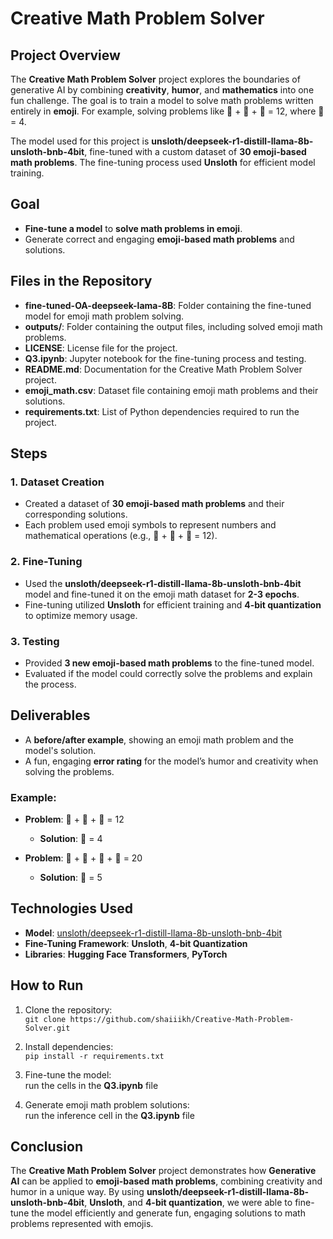 # Creative Math Problem Solver

## Project Overview

The **Creative Math Problem Solver** project explores the boundaries of generative AI by combining **creativity**, **humor**, and **mathematics** into one fun challenge. The goal is to train a model to solve math problems written entirely in **emoji**. For example, solving problems like 🍎 + 🍎 + 🍎 = 12, where 🍎 = 4.

The model used for this project is **unsloth/deepseek-r1-distill-llama-8b-unsloth-bnb-4bit**, fine-tuned with a custom dataset of **30 emoji-based math problems**. The fine-tuning process used **Unsloth** for efficient model training.

## Goal

- **Fine-tune a model** to **solve math problems in emoji**.
- Generate correct and engaging **emoji-based math problems** and solutions.

## Files in the Repository

- **fine-tuned-OA-deepseek-lama-8B**: Folder containing the fine-tuned model for emoji math problem solving.
- **outputs/**: Folder containing the output files, including solved emoji math problems.
- **LICENSE**: License file for the project.
- **Q3.ipynb**: Jupyter notebook for the fine-tuning process and testing.
- **README.md**: Documentation for the Creative Math Problem Solver project.
- **emoji_math.csv**: Dataset file containing emoji math problems and their solutions.
- **requirements.txt**: List of Python dependencies required to run the project.

## Steps

### 1. Dataset Creation
- Created a dataset of **30 emoji-based math problems** and their corresponding solutions.
- Each problem used emoji symbols to represent numbers and mathematical operations (e.g., 🍎 + 🍎 + 🍎 = 12).

### 2. Fine-Tuning
- Used the **unsloth/deepseek-r1-distill-llama-8b-unsloth-bnb-4bit** model and fine-tuned it on the emoji math dataset for **2-3 epochs**.
- Fine-tuning utilized **Unsloth** for efficient training and **4-bit quantization** to optimize memory usage.

### 3. Testing
- Provided **3 new emoji-based math problems** to the fine-tuned model.
- Evaluated if the model could correctly solve the problems and explain the process.

## Deliverables

- A **before/after example**, showing an emoji math problem and the model's solution.
- A fun, engaging **error rating** for the model’s humor and creativity when solving the problems.

### Example:

- **Problem**: 🍎 + 🍎 + 🍎 = 12
  - **Solution**: 🍎 = 4

- **Problem**: 🚗 + 🚗 + 🚗 + 🚗 = 20
  - **Solution**: 🚗 = 5

## Technologies Used

- **Model**: [unsloth/deepseek-r1-distill-llama-8b-unsloth-bnb-4bit](https://huggingface.co/unsloth/deepseek-r1-distill-llama-8b-unsloth-bnb-4bit)  
- **Fine-Tuning Framework**: **Unsloth**, **4-bit Quantization**
- **Libraries**: **Hugging Face Transformers**, **PyTorch**

## How to Run

1. Clone the repository:  
   `git clone https://github.com/shaiiikh/Creative-Math-Problem-Solver.git`

2. Install dependencies:  
   `pip install -r requirements.txt`

3. Fine-tune the model:  
   run the cells in the **Q3.ipynb** file

4. Generate emoji math problem solutions:  
   run the inference cell in the **Q3.ipynb** file


## Conclusion

The **Creative Math Problem Solver** project demonstrates how **Generative AI** can be applied to **emoji-based math problems**, combining creativity and humor in a unique way. By using **unsloth/deepseek-r1-distill-llama-8b-unsloth-bnb-4bit**, **Unsloth**, and **4-bit quantization**, we were able to fine-tune the model efficiently and generate fun, engaging solutions to math problems represented with emojis.
